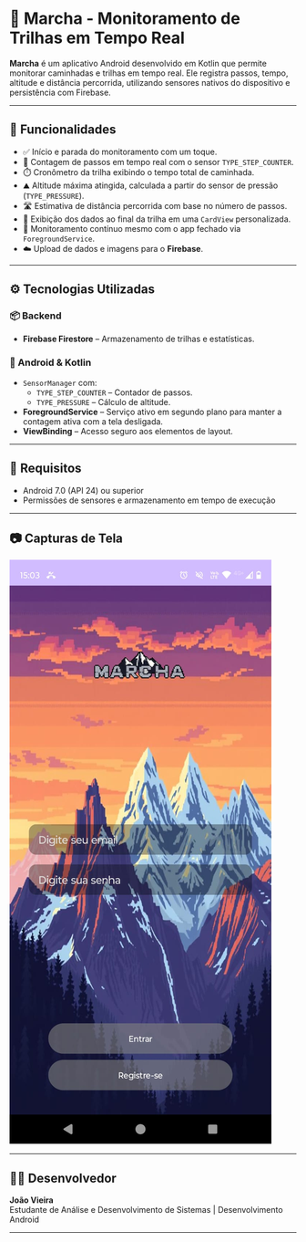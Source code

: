 # 🚶 Marcha - Monitoramento de Trilhas em Tempo Real

**Marcha** é um aplicativo Android desenvolvido em Kotlin que permite monitorar caminhadas e trilhas em tempo real. Ele registra passos, tempo, altitude e distância percorrida, utilizando sensores nativos do dispositivo e persistência com Firebase.

---

## 📲 Funcionalidades

- ✅ Início e parada do monitoramento com um toque.
- 🦶 Contagem de passos em tempo real com o sensor `TYPE_STEP_COUNTER`.
- ⏱️ Cronômetro da trilha exibindo o tempo total de caminhada.
- ⛰️ Altitude máxima atingida, calculada a partir do sensor de pressão (`TYPE_PRESSURE`).
- 🛣️ Estimativa de distância percorrida com base no número de passos.
- 📱 Exibição dos dados ao final da trilha em uma `CardView` personalizada.
- 🔄 Monitoramento contínuo mesmo com o app fechado via `ForegroundService`.
- ☁️ Upload de dados e imagens para o **Firebase**.

---

## ⚙️ Tecnologias Utilizadas

### 📦 Backend
- **Firebase Firestore** – Armazenamento de trilhas e estatísticas.

### 📱 Android & Kotlin
- `SensorManager` com:
  - `TYPE_STEP_COUNTER` – Contador de passos.
  - `TYPE_PRESSURE` – Cálculo de altitude.
- **ForegroundService** – Serviço ativo em segundo plano para manter a contagem ativa com a tela desligada.
- **ViewBinding** – Acesso seguro aos elementos de layout.

---

## 📌 Requisitos

- Android 7.0 (API 24) ou superior
- Permissões de sensores e armazenamento em tempo de execução

---

## 📷 Capturas de Tela 

![imagem1](https://github.com/joaoVieira1/marcha-project-dmo2/blob/main/pictures/1.jpeg)

---

## 👨‍💻 Desenvolvedor

**João Vieira**  
Estudante de Análise e Desenvolvimento de Sistemas | Desenvolvimento Android  

---



